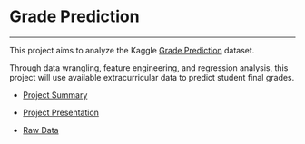 # Grade Prediction

****

This project aims to analyze the Kaggle [Grade Prediction](https://www.kaggle.com/dipam7/student-grade-prediction) dataset.

Through data wrangling, feature engineering, and regression analysis, this project will use available extracurricular data to predict student final grades.

- [Project Summary](https://github.com/cschellenberger/Grade-Predict/blob/master/Grade%20Predictor%20and%20Intervention%20Suggestion.pdf)

- [Project Presentation](https://github.com/cschellenberger/Grade-Predict/blob/master/Grade%20Prediction%20and%20Intervention%20Project.pdf)

- [Raw Data]()
